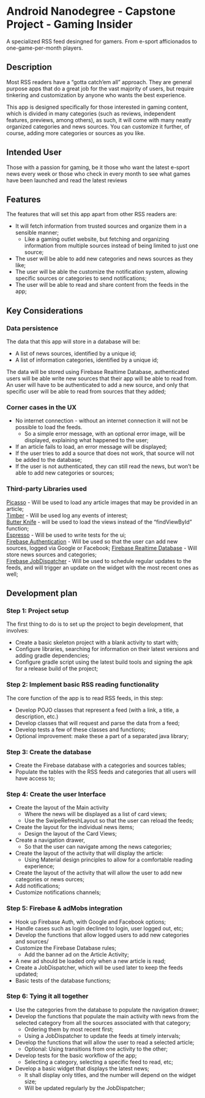 # Android Nanodegree - Capstone Project - Gaming Insider

A specialized RSS feed desingned for gamers. From e-sport afficionados to one-game-per-month players.

## Description

Most RSS readers have a “gotta catch’em all” approach. They are general purpose apps that do a great job for the vast majority of users, but require tinkering and customization by anyone who wants the best experience. 

This app is designed specifically for those interested in gaming content, which is divided in many categories (such as reviews, independent features, previews, among others), as such, it will come with many neatly organized categories and news sources. You can  customize it further, of course, adding more categories or sources as you like. 


## Intended User

Those with a passion for gaming, be it those who want the latest e-sport news every week or those who check in every month to see what games have been launched and read the latest reviews

## Features

The features that will set this app apart from other RSS readers are:

* It will fetch information from trusted sources and organize them in a sensible manner;
  * Like a gaming outlet website, but fetching  and organizing information from multiple sources instead of being limited to just one source;
* The user will be able to add new categories and news sources as they like;
* The user will be able the customize the notification system, allowing specific sources or categories to send notifications;
* The user will be able to read and share content from the feeds in the app;

## Key Considerations

### Data persistence

The data that this app will store in a database will be:

* A list of news sources, identified by a unique id;
* A list of information categories, identified by a unique id;

The data will be stored using Firebase Realtime Database, authenticated users will be able write new sources that their app will be able to read from. An user will have to be authenticated to add a new source, and only that specific user will be able to read from sources that they added;

### Corner cases in the UX

* No internet connection - without an internet connection it will not be possible to load the feeds.
  * So a simple error message, with an optional error image, will be displayed, explaining what happened to the user;
* If an article fails to load, an error message will be displayed;
* If the user tries to add a source that does not work, that source will not be added to the database;
* If the user is not authenticated, they can still read the news, but won’t be able to add new categories or sources;

### Third-party Libraries used

[Picasso](http://square.github.io/picasso/) - Will be used to load any article images that may be provided in an article;  
[Timber](https://github.com/JakeWharton/timber) - Will be used log any events of interest;  
[Butter Knife](http://jakewharton.github.io/butterknife/) - will be used to load the views instead of the “findViewById” function;  
[Espresso](https://developer.android.com/training/testing/espresso/index.html) - Will be used to write tests for the ui;  
[Firebase Authentication](https://firebase.google.com/docs/auth) - Will be used so that the user can add new sources, logged via Google or Facebook;
[Firebase Realtime Database](https://firebase.google.com/docs/database) - Will store news sources and categories;  
[Firebase JobDispatcher](https://github.com/firebase/firebase-jobdispatcher-android) - Will be used to schedule regular updates to the feeds, and will trigger an update on the widget with the most recent ones as well;

## Development plan

### Step 1: Project setup

The first thing to do is to set up the project to begin development, that involves:

* Create a basic skeleton project with a blank activity to start with;
* Configure libraries, searching for information on their latest versions and adding gradle dependencies;
* Configure gradle script using the latest build tools and signing the apk for a release build of the project;

### Step 2: Implement basic RSS reading functionality

The core function of the app is to read RSS feeds, in this step:

* Develop POJO classes that represent a feed (with a link, a title, a description, etc.)
* Develop classes that will request and parse the data from a feed;
* Develop tests a few of these classes and functions;
* Optional improvement: make these a part of a separated java library;

### Step 3: Create the database

* Create the Firebase database with a categories and sources tables;
* Populate the tables with the RSS feeds and categories that all users will have access to;

### Step 4: Create the user Interface

* Create the layout of the Main activity
  * Where the news will be displayed as a list of card views;
  * Use the SwipeRefreshLayout so that the user can reload the feeds;
* Create the layout for the individual news items;
  * Design the layout of the Card Views;
* Create a navigation drawer,
  * So that the user can navigate among the news categories;
* Create the layout of the activity that will display the article:
  * Using Material design principles to allow for a comfortable reading experience;
* Create the layout of the activity that will allow the user to add new categories or news ources;
* Add notifications;
* Customize notifications channels;

### Step 5: Firebase & adMobs integration 

* Hook up Firebase Auth, with Google and Facebook options;
* Handle cases such as login declined to login, user logged out, etc;
* Develop the functions that allow logged users to add new categories and sources/
* Customize the Firebase Database rules;
  * Add the banner ad on the Article Activity;
* A new ad should be loaded only when a  new article is read;
* Create a JobDispatcher, which will be used later to keep the feeds updated;
* Basic tests of the database functions;

### Step 6: Tying it all together

* Use the categories from the database to populate the navigation drawer;
* Develop the functions that populate the main activity with news from the selected category from all the sources associated with that category;
  * Ordering them by most recent first;
  * Using a JobDispatcher to update the feeds at timely intervals;
* Develop the functions that will allow the user to read a selected article;
  * Optional: Using transitions from one activity to the other;
* Develop tests for the basic workflow of the app;
  * Selecting a category, selecting a specific feed to read, etc;
* Develop a basic widget that displays the latest news;
  * It shall display only titles, and the number will depend on the widget size;
  * Will be updated regularly by the JobDispatcher;




